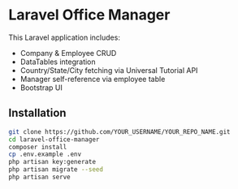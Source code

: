 # Laravel Office Manager

This Laravel application includes:

- Company & Employee CRUD
- DataTables integration
- Country/State/City fetching via Universal Tutorial API
- Manager self-reference via employee table
- Bootstrap UI

## Installation

```bash
git clone https://github.com/YOUR_USERNAME/YOUR_REPO_NAME.git
cd laravel-office-manager
composer install
cp .env.example .env
php artisan key:generate
php artisan migrate --seed
php artisan serve
